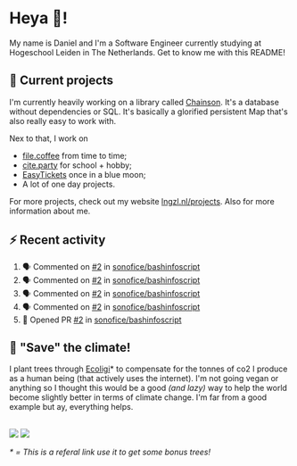 # Heya 👋!

My name is Daniel and I'm a Software Engineer currently studying at Hogeschool Leiden in The Netherlands. Get to know me with this README!

## 💪 Current projects
I'm currently heavily working on a library called [Chainson](https://github.com/abcdan/chainson). It's a database without dependencies or SQL. It's basically a glorified persistent Map that's also really easy to work with.

Nex to that, I work on
- [file.coffee](https://file.coffee) from time to time;
- [cite.party](https://cite.party) for school + hobby;
- [EasyTickets](https://easytickets.xyz) once in a blue moon;
- A lot of one day projects.

For more projects, check out my website [lngzl.nl/projects](https://lngzl.nl/projects). Also for more information about me.

## ⚡ Recent activity
<!--START_SECTION:activity-->
1. 🗣 Commented on [#2](https://github.com/sonofice/bashinfoscript/issues/2) in [sonofice/bashinfoscript](https://github.com/sonofice/bashinfoscript)
2. 🗣 Commented on [#2](https://github.com/sonofice/bashinfoscript/issues/2) in [sonofice/bashinfoscript](https://github.com/sonofice/bashinfoscript)
3. 🗣 Commented on [#2](https://github.com/sonofice/bashinfoscript/issues/2) in [sonofice/bashinfoscript](https://github.com/sonofice/bashinfoscript)
4. 🗣 Commented on [#2](https://github.com/sonofice/bashinfoscript/issues/2) in [sonofice/bashinfoscript](https://github.com/sonofice/bashinfoscript)
5. 💪 Opened PR [#2](https://github.com/sonofice/bashinfoscript/pull/2) in [sonofice/bashinfoscript](https://github.com/sonofice/bashinfoscript)
<!--END_SECTION:activity-->

## 🌳 "Save" the climate!
I plant trees through <a href="https://ecologi.com/lngzl?r=6005cc57f70194001deaedfa">Ecoligi</a>* to compensate for the tonnes of co2 I produce as a human being (that actively uses the internet). I'm not going vegan or anything so I thought this would be a good _(and lazy)_ way to help the world become slightly better in terms of climate change. I'm far from a good example but ay, everything helps.

<br><a href="https://ecologi.com/lngzl?r=6005cc57f70194001deaedfa"><img src="https://img.shields.io/ecologi/trees/lngzl"></a> <a href="https://ecologi.com/lngzl?r=6005cc57f70194001deaedfa"><img src="https://img.shields.io/ecologi/carbon/lngzl"></a>



_\* = This is a referal link use it to get some bonus trees!_
